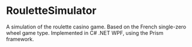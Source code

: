 # RouletteSimulator
A simulation of the roulette casino game. Based on the French single-zero wheel game type. Implemented in C# .NET WPF, using the Prism framework.

